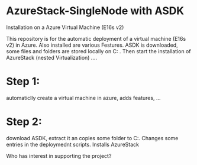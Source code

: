 # AzureStack-SingleNode with ASDK
Installation on a Azure Virtual Machine (E16s v2)

This repository is for the automatic deployment of a virtual machine (E16s v2) in Azure. Also installed are various Festures. ASDK is downloaded, some files and folders are stored locally on C: \. Then start the installation of AzureStack (nested Virtualization) ....

# Step 1:
automaticlly create a virtual machine in azure, adds features, ...

# Step 2:
download ASDK, extract it an copies some folder to C:\. Changes some entries in the deploymednt scripts. Installs AzureStack


Who has interest in supporting the project?

